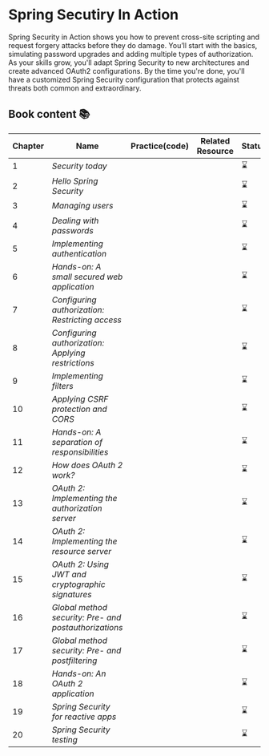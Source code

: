 # Spring Secutiry In Action
Spring Security in Action shows you how to prevent cross-site scripting and request forgery attacks before they do damage. You’ll start with the basics, simulating password upgrades and adding multiple types of authorization. As your skills grow, you'll adapt Spring Security to new architectures and create advanced OAuth2 configurations. By the time you're done, you'll have a customized Spring Security configuration that protects against threats both common and extraordinary.


## Book content 📚
|Chapter|Name|Practice(code)|Related Resource|Status|
|-------|----|--------------|----------------|------|
|1|_Security today_|||⌛|
|2|_Hello Spring Security_|||⌛|
|3|_Managing users_|||⌛|
|4|_Dealing with passwords_|||⌛|
|5|_Implementing authentication_|||⌛|
|6|_Hands-on: A small secured web application_|||⌛|
|7|_Configuring authorization: Restricting access_|||⌛|
|8|_Configuring authorization: Applying restrictions_|||⌛|
|9|_Implementing filters_|||⌛|
|10|_Applying CSRF protection and CORS_|||⌛|
|11|_Hands-on: A separation of responsibilities_|||⌛|
|12|_How does OAuth 2 work?_|||⌛|
|13|_OAuth 2: Implementing the authorization server_|||⌛|
|14|_OAuth 2: Implementing the resource server_|||⌛|
|15|_OAuth 2: Using JWT and cryptographic signatures_|||⌛|
|16|_Global method security: Pre- and postauthorizations_|||⌛|
|17|_Global method security: Pre- and postfiltering_|||⌛|
|18|_Hands-on: An OAuth 2 application_|||⌛|
|19|_Spring Security for reactive apps_|||⌛|
|20|_Spring Security testing_|||⌛|


